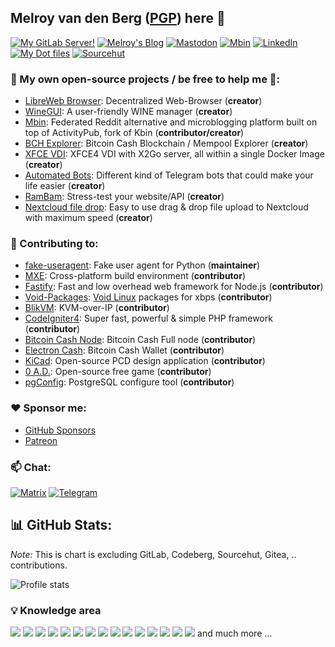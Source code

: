 ## Melroy van den Berg ([PGP](https://gist.github.com/melroy89/a8ec8d5d30a9ed2d7480046dcba4b375)) here 👋

[![My GitLab Server!](https://img.shields.io/badge/GitLab-DB4128?style=for-the-badge&logo=gitlab&logoColor=white)](https://gitlab.melroy.org/melroy)
[![Melroy's Blog](https://img.shields.io/badge/Blog-orange?style=for-the-badge&logo=hugo&logoColor=white)](https://blog.melroy.org)
[![Mastodon](https://img.shields.io/badge/Mastodon-5D51E8?style=for-the-badge&logo=mastodon&logoColor=white)](https://mastodon.melroy.org/@melroy)
[![Mbin](https://img.shields.io/badge/Mbin-F61FB1?style=for-the-badge&logo=alacritty&logoColor=white)](https://mbin.melroy.org/u/melroy)
[![LinkedIn](https://img.shields.io/badge/LinkedIn-0077B5?style=for-the-badge&logo=linkedin&logoColor=white)](https://www.linkedin.com/in/melroyvandenberg/)
[![My Dot files](https://img.shields.io/badge/Dot%20Files-green?style=for-the-badge&logo=Linux&logoColor=white)](https://gitlab.melroy.org/melroy/dotfiles)
[![Sourcehut](https://img.shields.io/badge/Sourcehut-gray?style=for-the-badge&logo=circle&logoColor=white)](https://sr.ht/~melroy/)

### 🔭 My own open-source projects / be free to help me 🚀:

* [LibreWeb Browser](https://gitlab.melroy.org/libreweb/browser): Decentralized Web-Browser (**creator**)
* [WineGUI](https://github.com/winegui/WineGUI): A user-friendly WINE manager (**creator**)
* [Mbin](https://github.com/MbinOrg/mbin): Federated Reddit alternative and microblogging platform built on top of ActivityPub, fork of Kbin (**contributor/creator**)
* [BCH Explorer](https://explorer.melroy.org): Bitcoin Cash Blockchain / Mempool Explorer (**creator**)
* [XFCE VDI](https://github.com/melroy89/xfcevdi): XFCE4 VDI with X2Go server, all within a single Docker Image (**creator**)
* [Automated Bots](https://github.com/automated-bots): Different kind of Telegram bots that could make your life easier (**creator**)
* [RamBam](https://github.com/melroy89/rambam): Stress-test your website/API (**creator**)
* [Nextcloud file drop](https://gitlab.melroy.org/melroy/nextcloud-file-drop): Easy to use drag & drop file upload to Nextcloud with maximum speed (**creator**)

### 💼 Contributing to:

* [fake-useragent](https://github.com/fake-useragent/fake-useragent): Fake user agent for Python (**maintainer**)
* [MXE](https://github.com/mxe/mxe): Cross-platform build environment (**contributor**)
* [Fastify](https://github.com/fastify/fastify): Fast and low overhead web framework for Node.js (**contributor**)
* [Void-Packages](https://github.com/void-linux/void-packages): [Void Linux](https://voidlinux.org/) packages for xbps (**contributor**)
* [BlikVM](https://github.com/ThomasVon2021/blikvm): KVM-over-IP (**contributor**)
* [CodeIgniter4](https://github.com/codeigniter4/CodeIgniter4): Super fast, powerful & simple PHP framework (**contributor**)
* [Bitcoin Cash Node](https://gitlab.com/bitcoin-cash-node/bitcoin-cash-node): Bitcoin Cash Full node (**contributor**)
* [Electron Cash](https://github.com/Electron-Cash/Electron-Cash): Bitcoin Cash Wallet  (**contributor**)
* [KiCad](https://www.kicad.org/): Open-source PCD design application (**contributor**)
* [0 A.D.](https://play0ad.com/): Open-source free game (**contributor**)
* [pgConfig](https://www.pgconfig.org): PostgreSQL configure tool (**contributor**)

### ❤️ Sponsor me:

* [GitHub Sponsors](https://github.com/sponsors/melroy89)
* [Patreon](https://www.patreon.com/Melroy)

### 📫 Chat:

[![Matrix](https://img.shields.io/badge/Matrix-0dbd8b?style=for-the-badge&logo=matrix&logoColor=white)](https://matrix.to/#/@melroy:melroy.org)
[![Telegram](https://img.shields.io/badge/Telegram-2CA5E0?style=for-the-badge&logo=telegram&logoColor=white)](https://t.me/melroyvandenberg)

## 📊 GitHub Stats:

_Note:_ This is chart is excluding GitLab, Codeberg, Sourcehut, Gitea, .. contributions.

![Profile stats](https://github-readme-stats.vercel.app/api?username=melroy89&show_icons=true&theme=dark&hide_progress=false)

### 💡 Knowledge area 

![](https://img.shields.io/badge/C-00599C?style=for-the-badge&logo=c&logoColor=white)
![](https://img.shields.io/badge/C%2B%2B-00599C?style=for-the-badge&logo=c%2B%2B&logoColor=white)
![](https://img.shields.io/badge/Python-14354C?style=for-the-badge&logo=python&logoColor=white)
![](https://img.shields.io/badge/TypeScript-007ACC?style=for-the-badge&logo=typescript&logoColor=white)
![](https://img.shields.io/badge/JavaScript-F7DF1E?style=for-the-badge&logo=javascript&logoColor=black)
![](https://img.shields.io/badge/Node.js-43853D?style=for-the-badge&logo=node.js&logoColor=white)
![](https://img.shields.io/badge/Python-3776AB?style=for-the-badge&logo=python&logoColor=white)
![](https://img.shields.io/badge/Java-ED8B00?style=for-the-badge&logo=java&logoColor=white)
![](https://img.shields.io/badge/PHP-777BB4?style=for-the-badge&logo=php&logoColor=white)
![](https://img.shields.io/badge/Rust-000000?style=for-the-badge&logo=rust&logoColor=white)
![](https://img.shields.io/badge/Shell_Script-121011?style=for-the-badge&logo=gnu-bash&logoColor=white)
![](https://img.shields.io/badge/Angular-DD0031?style=for-the-badge&logo=angular&logoColor=white)
![](https://img.shields.io/badge/MySQL-00000F?style=for-the-badge&logo=mysql&logoColor=white)
![](https://img.shields.io/badge/PostgreSQL-316192?style=for-the-badge&logo=postgresql&logoColor=white)
![](https://img.shields.io/badge/MongoDB-4EA94B?style=for-the-badge&logo=mongodb&logoColor=white)
and much more ...
